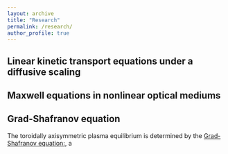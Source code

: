 ```yaml
---
layout: archive
title: "Research"
permalink: /research/
author_profile: true
---
```


Linear kinetic transport equations under a diffusive scaling
--------------------------

Maxwell equations in nonlinear optical mediums
------------------------

Grad-Shafranov equation
--------------------------
The toroidally axisymmetric plasma equilibrium is determined by the [Grad-Shafranov equation:](/images/grad-shafranov.png), a

